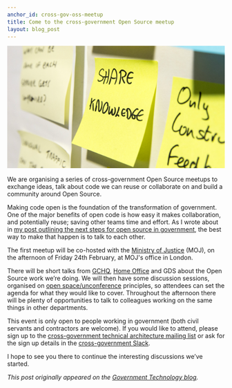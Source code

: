 ```yaml
---
anchor_id: cross-gov-oss-meetup
title: Come to the cross-government Open Source meetup
layout: blog_post
---
```


![Post-it note saying Share knowledge](/img/Share-knowledge.png)

We are organising a series of cross-government Open Source meetups to exchange ideas, talk about code we can reuse or collaborate on and build a community around Open Source.

Making code open is the foundation of the transformation of government. One of the major benefits of open code is how easy it makes collaboration, and potentially reuse; saving other teams time and effort. As I wrote about in [my post outlining the next steps for open source in government](https://governmenttechnology.blog.gov.uk/2016/12/15/next-steps-for-open-source-in-government/), the best way to make that happen is to talk to each other.

The first meetup will be co-hosted with the [Ministry of Justice](https://www.gov.uk/government/organisations/ministry-of-justice) (MOJ), on the afternoon of Friday 24th February, at MOJ's office in London.

There will be short talks from [GCHQ](https://www.gchq.gov.uk/), [Home Office](https://www.gov.uk/government/organisations/home-office) and GDS about the Open Source work we’re doing. We will then have some discussion sessions, organised on [open space/unconference](https://en.wikipedia.org/wiki/Unconference) principles, so attendees can set the agenda for what they would like to cover. Throughout the afternoon there will be plenty of opportunities to talk to colleagues working on the same things in other departments.

This event is only open to people working in government (both civil servants and contractors are welcome). If you would like to attend, please sign up to the [cross-government technical architecture mailing list](https://gdstechnology.blog.gov.uk/join-the-conversation/) or ask for the sign up details in the [cross-government Slack](https://ukgovernmentdigital.slack.com/messages/open-code).

I hope to see you there to continue the interesting discussions we’ve started.

_This post originally appeared on the [Government Technology blog](https://governmenttechnology.blog.gov.uk/2017/01/25/come-to-the-cross-government-open-source-meetup/)._
